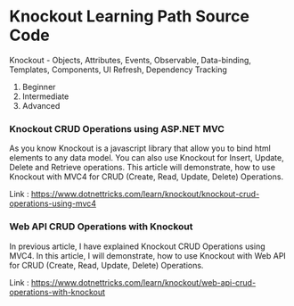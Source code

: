 # Knockout Learning Path Source Code
Knockout - Objects, Attributes, Events, Observable, Data-binding, Templates, Components, UI Refresh, Dependency Tracking

1. Beginner
2. Intermediate
3. Advanced

### Knockout CRUD Operations using ASP.NET MVC
As you know Knockout is a javascript library that allow you to bind html elements to any data model. You can also use Knockout for Insert, Update, Delete and Retrieve operations. This article will demonstrate, how to use Knockout with MVC4 for CRUD (Create, Read, Update, Delete) Operations.

Link : https://www.dotnettricks.com/learn/knockout/knockout-crud-operations-using-mvc4

### Web API CRUD Operations with Knockout
In previous article, I have explained Knockout CRUD Operations using MVC4. In this article, I will demonstrate, how to use Knockout with Web API for CRUD (Create, Read, Update, Delete) Operations.

Link : https://www.dotnettricks.com/learn/knockout/web-api-crud-operations-with-knockout
